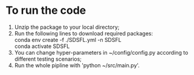 # To run the code
1. Unzip the package to your local directory;
2. Run the following lines to download required packages:  
  conda env create -f ./SDSFL.yml -n SDSFL  
  conda activate SDSFL  
3. You can change hyper-parameters in ~/config/config.py according to different testing scenarios;
4. Run the whole pipline with 'python ~/src/main.py'.
